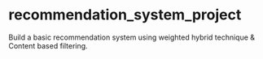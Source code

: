 # recommendation_system_project
Build a basic recommendation system using weighted hybrid technique &amp; Content based filtering.
